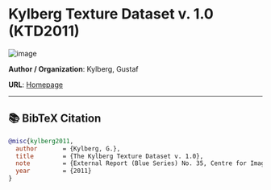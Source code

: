 # Kylberg Texture Dataset v. 1.0 (KTD2011)
![image](https://kylberg.org/wp-content/uploads/2020/05/fig_sample-1.jpg)

**Author / Organization**: Kylberg, Gustaf

**URL**: [Homepage](https://kylberg.org/kylberg-texture-dataset-v-1-0/)

---

## 📚 BibTeX Citation

```bibtex
@misc{kylberg2011,
  author       = {Kylberg, G.},
  title        = {The Kylberg Texture Dataset v. 1.0},
  note         = {External Report (Blue Series) No. 35, Centre for Image Analysis, Swedish University of Agricultural Sciences and Uppsala University. Available at: \url{http://www.cb.uu.se/~gustaf/texture/} and \url{https://kylberg.org/datasets/}},
  year         = {2011}
}
```
